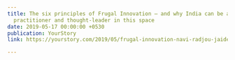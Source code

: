 ```yaml
---
title: The six principles of Frugal Innovation – and why India can be a trendsetting
  practitioner and thought-leader in this space
date: 2019-05-17 00:00:00 +0530
publication: YourStory
link: https://yourstory.com/2019/05/frugal-innovation-navi-radjou-jaideep-prabhu

---
```

